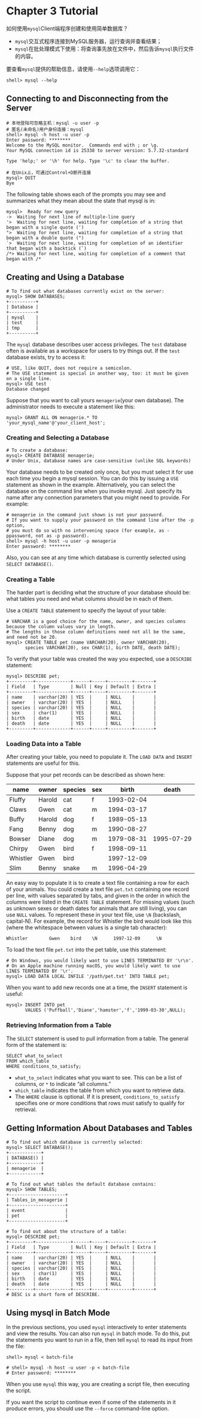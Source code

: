 # Chapter 3 Tutorial

如何使用`mysql`Client端程序创建和使用简单数据库？

- `mysql`交互式程序连接到MySQL服务器，运行查询并查看结果；
- `mysql`在批处理模式下使用：将查询事先放在文件中，然后告诉`mysql`执行文件的内容。

要查看`mysql`提供的帮助信息，请使用`--help`选项调用它：

```shell
shell> mysql --help
```

## Connecting to and Disconnecting from the Server

```shell
# 本地登陆可忽略主机：mysql -u user -p
# 匿名(未命名)用户身份连接：mysql
shell> mysql -h host -u user -p
Enter password: ********
Welcome to the MySQL monitor.  Commands end with ; or \g.
Your MySQL connection id is 25338 to server version: 5.7.32-standard

Type 'help;' or '\h' for help. Type '\c' to clear the buffer.

# 在Unix上，可通过Control+D断开连接
mysql> QUIT
Bye
```

The following table shows each of the prompts you may see and summarizes what they mean about the state that mysql is in:

```text
mysql>	Ready for new query
->	Waiting for next line of multiple-line query
'>	Waiting for next line, waiting for completion of a string that began with a single quote (')
">	Waiting for next line, waiting for completion of a string that began with a double quote (")
`>	Waiting for next line, waiting for completion of an identifier that began with a backtick (`)
/*>	Waiting for next line, waiting for completion of a comment that began with /*
```

## Creating and Using a Database

```shell
# To find out what databases currently exist on the server:
mysql> SHOW DATABASES;
+----------+
| Database |
+----------+
| mysql    |
| test     |
| tmp      |
+----------+
```

The `mysql` database describes user access privileges. The `test` database often is available as a workspace for users to try things out. If the `test` database exists, try to access it:

```shell
# USE, like QUIT, does not require a semicolon. 
# The USE statement is special in another way, too: it must be given on a single line.
mysql> USE test
Database changed
```

Suppose that you want to call yours `menagerie`(your own database). The administrator needs to execute a statement like this:

```shell
mysql> GRANT ALL ON menagerie.* TO 'your_mysql_name'@'your_client_host';
```

### Creating and Selecting a Database

```shell
# To create a database:
mysql> CREATE DATABASE menagerie;
# Under Unix, database names are case-sensitive (unlike SQL keywords)
```

Your database needs to be created only once, but you must select it for use each time you begin a mysql session. You can do this by issuing a `USE` statement as shown in the example. Alternatively, you can select the database on the command line when you invoke mysql. Just specify its name after any connection parameters that you might need to provide. For example:

```shell
# menagerie in the command just shown is not your password.
# If you want to supply your password on the command line after the -p option,
# you must do so with no intervening space (for example, as -ppassword, not as -p password).
shell> mysql -h host -u user -p menagerie
Enter password: ********
```

Also, you can see at any time which database is currently selected using `SELECT DATABASE()`.

### Creating a Table

The harder part is deciding what the structure of your database should be: what tables you need and what columns should be in each of them.

Use a `CREATE TABLE` statement to specify the layout of your table:

```shell
# VARCHAR is a good choice for the name, owner, and species columns because the column values vary in length.
# The lengths in those column definitions need not all be the same, and need not be 20.
mysql> CREATE TABLE pet (name VARCHAR(20), owner VARCHAR(20),
       species VARCHAR(20), sex CHAR(1), birth DATE, death DATE);
```

To verify that your table was created the way you expected, use a `DESCRIBE` statement:

```shell
mysql> DESCRIBE pet;
+---------+-------------+------+-----+---------+-------+
| Field   | Type        | Null | Key | Default | Extra |
+---------+-------------+------+-----+---------+-------+
| name    | varchar(20) | YES  |     | NULL    |       |
| owner   | varchar(20) | YES  |     | NULL    |       |
| species | varchar(20) | YES  |     | NULL    |       |
| sex     | char(1)     | YES  |     | NULL    |       |
| birth   | date        | YES  |     | NULL    |       |
| death   | date        | YES  |     | NULL    |       |
+---------+-------------+------+-----+---------+-------+
```

### Loading Data into a Table

After creating your table, you need to populate it. The `LOAD DATA` and `INSERT` statements are useful for this.

Suppose that your pet records can be described as shown here:

| name     | owner  | species | sex  | birth      | death      |
| -------- | ------ | ------- | ---- | ---------- | ---------- |
| Fluffy   | Harold | cat     | f    | 1993-02-04 |            |
| Claws    | Gwen   | cat     | m    | 1994-03-17 |            |
| Buffy    | Harold | dog     | f    | 1989-05-13 |            |
| Fang     | Benny  | dog     | m    | 1990-08-27 |            |
| Bowser   | Diane  | dog     | m    | 1979-08-31 | 1995-07-29 |
| Chirpy   | Gwen   | bird    | f    | 1998-09-11 |            |
| Whistler | Gwen   | bird    |      | 1997-12-09 |            |
| Slim     | Benny  | snake   | m    | 1996-04-29 |            |

An easy way to populate it is to create a text file containing a row for each of your animals. You could create a text file `pet.txt` containing one record per line, with values separated by tabs, and given in the order in which the columns were listed in the `CREATE TABLE` statement. For missing values (such as unknown sexes or death dates for animals that are still living), you can use `NULL` values. To represent these in your text file, use `\N` (backslash, capital-N). For example, the record for Whistler the bird would look like this (where the whitespace between values is a single tab character):

```text
Whistler        Gwen    bird    \N      1997-12-09      \N
```

To load the text file `pet.txt` into the pet table, use this statement:

```shell
# On Windows, you would likely want to use LINES TERMINATED BY '\r\n'.
# On an Apple machine running macOS, you would likely want to use LINES TERMINATED BY '\r'.
mysql> LOAD DATA LOCAL INFILE '/path/pet.txt' INTO TABLE pet;
```

When you want to add new records one at a time, the `INSERT` statement is useful:

```shell
mysql> INSERT INTO pet
       VALUES ('Puffball','Diane','hamster','f','1999-03-30',NULL);
```

### Retrieving Information from a Table

The `SELECT` statement is used to pull information from a table. The general form of the statement is:

```shell
SELECT what_to_select
FROM which_table
WHERE conditions_to_satisfy;
```

- `what_to_select` indicates what you want to see. This can be a list of columns, or `*` to indicate “all columns.”
- `which_table` indicates the table from which you want to retrieve data.
- The `WHERE` clause is optional. If it is present, `conditions_to_satisfy` specifies one or more conditions that rows must satisfy to qualify for retrieval.

## Getting Information About Databases and Tables

```shell
# To find out which database is currently selected:
mysql> SELECT DATABASE();
+------------+
| DATABASE() |
+------------+
| menagerie  |
+------------+

# To find out what tables the default database contains:
mysql> SHOW TABLES;
+---------------------+
| Tables_in_menagerie |
+---------------------+
| event               |
| pet                 |
+---------------------+

# To find out about the structure of a table:
mysql> DESCRIBE pet;
+---------+-------------+------+-----+---------+-------+
| Field   | Type        | Null | Key | Default | Extra |
+---------+-------------+------+-----+---------+-------+
| name    | varchar(20) | YES  |     | NULL    |       |
| owner   | varchar(20) | YES  |     | NULL    |       |
| species | varchar(20) | YES  |     | NULL    |       |
| sex     | char(1)     | YES  |     | NULL    |       |
| birth   | date        | YES  |     | NULL    |       |
| death   | date        | YES  |     | NULL    |       |
+---------+-------------+------+-----+---------+-------+
# DESC is a short form of DESCRIBE.
```

## Using mysql in Batch Mode

In the previous sections, you used `mysql` interactively to enter statements and view the results. You can also run `mysql` in batch mode. To do this, put the statements you want to run in a file, then tell `mysql` to read its input from the file:

```shell
shell> mysql < batch-file

# shell> mysql -h host -u user -p < batch-file
# Enter password: ********
```

When you use `mysql` this way, you are creating a script file, then executing the script.

If you want the script to continue even if some of the statements in it produce errors, you should use the `--force` command-line option.

